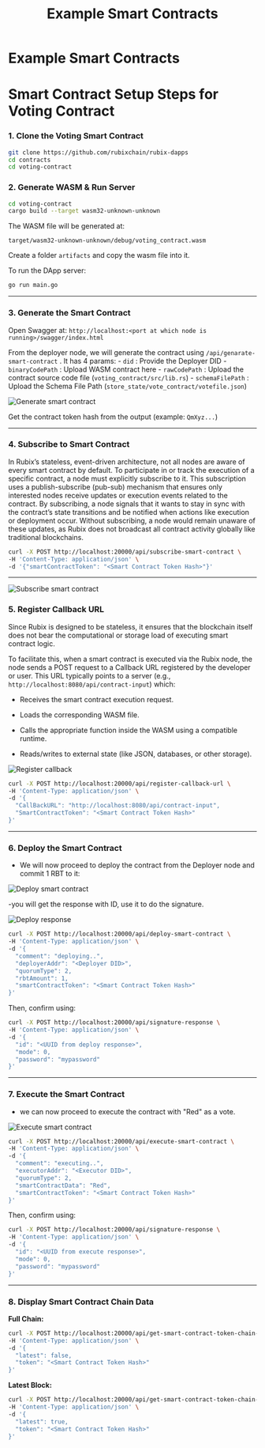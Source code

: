 ﻿---
title: Example Smart Contracts
sidebar_label: Example Smart Contracts
---

<!-- File: docs/developer-guides/smart-contracts/examples.md -->
# Example Smart Contracts


# Smart Contract Setup Steps for Voting Contract

### 1. Clone the Voting Smart Contract

```bash
git clone https://github.com/rubixchain/rubix-dapps
cd contracts
cd voting-contract
```

### 2. Generate WASM & Run Server

```bash
cd voting-contract
cargo build --target wasm32-unknown-unknown
```

The WASM file will be generated at:

```
target/wasm32-unknown-unknown/debug/voting_contract.wasm
```
Create a folder `artifacts` and copy the wasm file into it.

To run the DApp server:

```bash
go run main.go
```

---

### 3. Generate the Smart Contract 

Open Swagger at: `http://localhost:<port at which node is running>/swagger/index.html`

From the deployer node, we will generate the contract using `/api/genarate-smart-contract` . It has 4 params:
    - `did` : Provide the Deployer DID
    - `binaryCodePath` :  Upload WASM contract here
    - `rawCodePath` : Upload the contract source code file (`voting_contract/src/lib.rs`)
    - `schemaFilePath` : Upload the Schema File Path (`store_state/vote_contract/votefile.json`)

![Generate smart contract](/img/smart-contract-images/generate-smart-contract.png)

Get the contract token hash from the output (example: `QmXyz...`)

---

### 4. Subscribe to Smart Contract

In Rubix’s stateless, event-driven architecture, not all nodes are aware of every smart contract by default. To participate in or track the execution of a specific contract, a node must explicitly subscribe to it. This subscription uses a publish-subscribe (pub-sub) mechanism that ensures only interested nodes receive updates or execution events related to the contract. By subscribing, a node signals that it wants to stay in sync with the contract’s state transitions and be notified when actions like execution or deployment occur. Without subscribing, a node would remain unaware of these updates, as Rubix does not broadcast all contract activity globally like traditional blockchains.

```bash
curl -X POST http://localhost:20000/api/subscribe-smart-contract \
-H 'Content-Type: application/json' \
-d '{"smartContractToken": "<Smart Contract Token Hash>"}'
```

---
![Subscribe smart contract](/img/smart-contract-images/subscribe.png)

### 5. Register Callback URL

Since Rubix is designed to be stateless, it ensures that the blockchain itself does not bear the computational or storage load of executing smart contract logic.

To facilitate this, when a smart contract is executed via the Rubix node, the node sends a POST request to a Callback URL registered by the developer or user. This URL typically points to a server (e.g., `http://localhost:8080/api/contract-input`) which:

* Receives the smart contract execution request.

* Loads the corresponding WASM file.

* Calls the appropriate function inside the WASM using a compatible runtime.

* Reads/writes to external state (like JSON, databases, or other storage).

![Register callback](/img/smart-contract-images/register-call-back.png)

```bash
curl -X POST http://localhost:20000/api/register-callback-url \
-H 'Content-Type: application/json' \
-d '{
  "CallBackURL": "http://localhost:8080/api/contract-input",
  "SmartContractToken": "<Smart Contract Token Hash>"
}'
```

---

### 6. Deploy the Smart Contract 
- We will now proceed to deploy the contract from the Deployer node and commit 1 RBT to it:

![Deploy smart contract](/img/smart-contract-images/deploy.png)

-you will get the response with ID, use it to do the signature. 

![Deploy response](/img/smart-contract-images/deploy-response.png)

```bash
curl -X POST http://localhost:20000/api/deploy-smart-contract \
-H 'Content-Type: application/json' \
-d '{
  "comment": "deploying..",
  "deployerAddr": "<Deployer DID>",
  "quorumType": 2,
  "rbtAmount": 1,
  "smartContractToken": "<Smart Contract Token Hash>"
}'
```

Then, confirm using:

```bash
curl -X POST http://localhost:20000/api/signature-response \
-H 'Content-Type: application/json' \
-d '{
  "id": "<UUID from deploy response>",
  "mode": 0,
  "password": "mypassword"
}'
```

---

### 7. Execute the Smart Contract 

- we can now proceed to execute the contract with "Red" as a vote.

![Execute smart contract](/img/smart-contract-images/execute.png)

```bash
curl -X POST http://localhost:20000/api/execute-smart-contract \
-H 'Content-Type: application/json' \
-d '{
  "comment": "executing..",
  "executorAddr": "<Executor DID>",
  "quorumType": 2,
  "smartContractData": "Red",
  "smartContractToken": "<Smart Contract Token Hash>"
}'
```

Then, confirm using:

```bash
curl -X POST http://localhost:20000/api/signature-response \
-H 'Content-Type: application/json' \
-d '{
  "id": "<UUID from execute response>",
  "mode": 0,
  "password": "mypassword"
}'
```

---

### 8. Display Smart Contract Chain Data

**Full Chain:**

```bash
curl -X POST http://localhost:20000/api/get-smart-contract-token-chain-data \
-H 'Content-Type: application/json' \
-d '{
  "latest": false,
  "token": "<Smart Contract Token Hash>"
}'
```

**Latest Block:**

```bash
curl -X POST http://localhost:20000/api/get-smart-contract-token-chain-data \
-H 'Content-Type: application/json' \
-d '{
  "latest": true,
  "token": "<Smart Contract Token Hash>"
}'
```